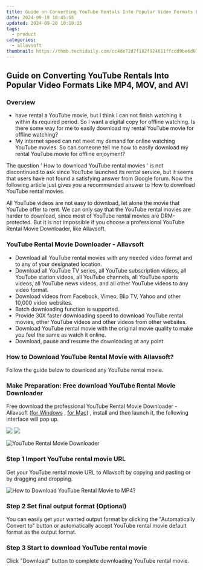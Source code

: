 ```yaml
---
title: Guide on Converting YouTube Rentals Into Popular Video Formats Like MP4, MOV, and AVI
date: 2024-09-18 18:45:55
updated: 2024-09-20 10:19:15
tags:
  - product
categories:
  - allavsoft
thumbnail: https://thmb.techidaily.com/cc4de72d7f182f924611ffcdd9be6d67698446b35913acbf3e4fc8c5af445646.jpg
---
```


## Guide on Converting YouTube Rentals Into Popular Video Formats Like MP4, MOV, and AVI

### Overview

* have rental a YouTube movie, but I think I can not finish watching it within its required period. So I want a digital copy for offline watching. Is there some way for me to easily download my rental YouTube movie for offline watching?
* My internet speed can not meet my demand for online watching YouTube movies. So can someone tell me how to easily download my rental YouTube movie for offline enjoyment?

The question ' How to download YouTube rental movies ' is not discontinued to ask since YouTube launched its rental service, but it seems that users have not found a satisfying answer from Google forum. Now the following article just gives you a recommended answer to How to download YouTube rental movies.

All YouTube videos are not easy to download, let alone the movie that YouTube offer to rent. We can only say that the YouTube rental movies are harder to download, since most of YouTube rental movies are DRM-protected. But it is not impossible if you choose a professional YouTube Rental Movie Downloader, like Allavsoft.

### YouTube Rental Movie Downloader - Allavsoft

* Download all YouTube rental movies with any needed video format and to any of your designated location.
* Download all YouTube TV series, all YouTube subscription videos, all YouTube station videos, all YouTube channels, all YouTube sports videos, all YouTube news videos, and all other YouTube videos to any video format.
* Download videos from Facebook, Vimeo, Blip TV, Yahoo and other 10,000 video websites.
* Batch downloading function is supported.
* Provide 30X faster downloading speed to download YouTube rental movies, other YouTube videos and other videos from other websites.
* Download YouTube rental movie with the original movie quality to make you feel the same as watch it online.
* Download, pause and resume the downloading at any point.

### How to Download YouTube Rental Movie with Allavsoft?

Follow the guide below to download any YouTube rental movie.

### Make Preparation: Free download YouTube Rental Movie Downloader

Free download the professional YouTube Rental Movie Downloader - Allavsoft ([for Windows](https://tools.techidaily.com/allavsoft/products/) , [for Mac](https://tools.techidaily.com/allavsoft/products/)) , install and then launch it, the following interface will pop up.

[![](https://www.allavsoft.com/how-to/../images/how-to/free-download-win.jpg)](https://tools.techidaily.com/allavsoft/products/) [![](https://www.allavsoft.com/how-to/../images/how-to/free-download-mac.jpg)](https://tools.techidaily.com/allavsoft/products/)

![YouTube Rental Movie Downloader](https://www.allavsoft.com/how-to/../images/allavsoft/screen-shot-600.jpg)

### Step 1 Import YouTube rental movie URL

Get your YouTube rental movie URL to Allavsoft by copying and pasting or by dragging and dropping.

![How to Download YouTube Rental Movie to MP4?](https://www.allavsoft.com/how-to/../images/how-to/download-rtmp-video/download-rtmp-video.jpg)

### Step 2 Set final output format (Optional)

You can easily get your wanted output format by clicking the "Automatically Convert to" button or automatically accept YouTube rental movie default format as the output format.

### Step 3 Start to download YouTube rental movie

Click "Download" button to complete downloading YouTube rental movie.

<ins class="adsbygoogle"
     style="display:block"
     data-ad-format="autorelaxed"
     data-ad-client="ca-pub-7571918770474297"
     data-ad-slot="1223367746"></ins>



<ins class="adsbygoogle"
     style="display:block"
     data-ad-client="ca-pub-7571918770474297"
     data-ad-slot="8358498916"
     data-ad-format="auto"
     data-full-width-responsive="true"></ins>
